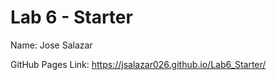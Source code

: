 # Lab 6 - Starter
Name: Jose Salazar

GitHub Pages Link: https://jsalazar026.github.io/Lab6_Starter/
